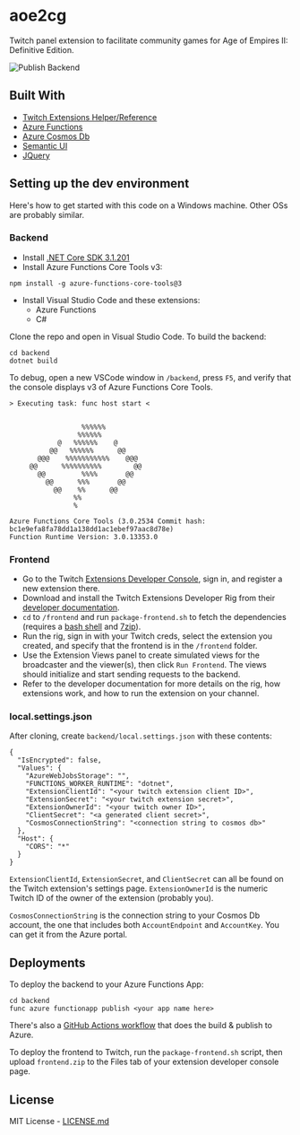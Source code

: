 # aoe2cg

Twitch panel extension to facilitate community games for Age of Empires II: Definitive Edition. 

![Publish Backend](https://github.com/lettucemode/aoe2cg/workflows/Publish%20Backend/badge.svg)

## Built With

- [Twitch Extensions Helper/Reference](https://dev.twitch.tv/docs/extensions/reference)
- [Azure Functions](https://azure.microsoft.com/en-us/services/functions/)
- [Azure Cosmos Db](https://azure.microsoft.com/en-us/services/cosmos-db/)
- [Semantic UI](https://semantic-ui.com/)
- [JQuery](https://jquery.com/)

## Setting up the dev environment

Here's how to get started with this code on a Windows machine. Other OSs are probably similar.

### Backend

- Install [.NET Core SDK 3.1.201](https://dotnet.microsoft.com/download/dotnet-core/3.1)
- Install Azure Functions Core Tools v3:
```
npm install -g azure-functions-core-tools@3
```
- Install Visual Studio Code and these extensions:
  - Azure Functions
  - C#

Clone the repo and open in Visual Studio Code. To build the backend:

```
cd backend
dotnet build
```

To debug, open a new VSCode window in `/backend`, press `F5`, and verify that the console displays v3 of Azure Functions Core Tools.

```
> Executing task: func host start <


                  %%%%%%
                 %%%%%%
            @   %%%%%%    @      
          @@   %%%%%%      @@    
       @@@    %%%%%%%%%%%    @@@ 
     @@      %%%%%%%%%%        @@
       @@         %%%%       @@
         @@      %%%       @@
           @@    %%      @@
                %%
                %

Azure Functions Core Tools (3.0.2534 Commit hash: bc1e9efa8fa78dd1a138dd1ac1ebef97aac8d78e)
Function Runtime Version: 3.0.13353.0
```

### Frontend

- Go to the Twitch [Extensions Developer Console](https://dev.twitch.tv/console/extensions), sign in, and register a new extension there.
- Download and install the Twitch Extensions Developer Rig from their [developer documentation](https://dev.twitch.tv/docs/extensions/rig).
- `cd` to `/frontend` and run `package-frontend.sh` to fetch the dependencies (requires a [bash shell](https://git-scm.com/) and [7zip](https://www.7-zip.org/)).
- Run the rig, sign in with your Twitch creds, select the extension you created, and specify that the frontend is in the `/frontend` folder. 
- Use the Extension Views panel to create simulated views for the broadcaster and the viewer(s), then click `Run Frontend`. The views should initialize and start sending requests to the backend.
- Refer to the developer documentation for more details on the rig, how extensions work, and how to run the extension on your channel.

### local.settings.json

After cloning, create `backend/local.settings.json` with these contents:

```
{
  "IsEncrypted": false,
  "Values": {
    "AzureWebJobsStorage": "",
    "FUNCTIONS_WORKER_RUNTIME": "dotnet",
    "ExtensionClientId": "<your twitch extension client ID>",
    "ExtensionSecret": "<your twitch extension secret>",
    "ExtensionOwnerId": "<your twitch owner ID>",
    "ClientSecret": "<a generated client secret>",
    "CosmosConnectionString": "<connection string to cosmos db>"
  },
  "Host": {
    "CORS": "*"
  }
}
```

`ExtensionClientId`, `ExtensionSecret`, and `ClientSecret` can all be found on the Twitch extension's settings page. `ExtensionOwnerId` is the numeric Twitch ID of the owner of the extension (probably you).

`CosmosConnectionString` is the connection string to your Cosmos Db account, the one that includes both `AccountEndpoint` and `AccountKey`. You can get it from the Azure portal.

## Deployments

To deploy the backend to your Azure Functions App:

```
cd backend
func azure functionapp publish <your app name here>
```

There's also a [GitHub Actions workflow](/.github/workflows/publish-backend.yml) that does the build & publish to Azure.

To deploy the frontend to Twitch, run the `package-frontend.sh` script, then upload `frontend.zip` to the Files tab of your extension developer console page.

## License

MIT License - [LICENSE.md](LICENSE.md)
